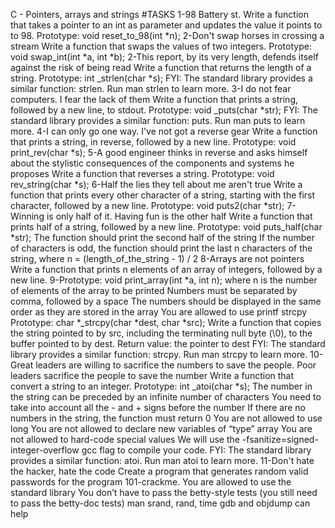 C - Pointers, arrays and strings
#TASKS
1-98 Battery st.
Write a function that takes a pointer to an int as parameter and updates the value it points to to 98.
Prototype: void reset_to_98(int *n);
2-Don't swap horses in crossing a stream
Write a function that swaps the values of two integers.
Prototype: void swap_int(int *a, int *b);
2-This report, by its very length, defends itself against the risk of being read
Write a function that returns the length of a string.
Prototype: int _strlen(char *s); FYI: The standard library provides a similar function: strlen. Run man strlen to learn more.
3-I do not fear computers. I fear the lack of them
Write a function that prints a string, followed by a new line, to stdout.
Prototype: void _puts(char *str); FYI: The standard library provides a similar function: puts. Run man puts to learn more.
4-I can only go one way. I've not got a reverse gear
Write a function that prints a string, in reverse, followed by a new line.
Prototype: void print_rev(char *s);
5-A good engineer thinks in reverse and asks himself about the stylistic consequences of the components and systems he proposes
Write a function that reverses a string.
Prototype: void rev_string(char *s);
6-Half the lies they tell about me aren't true
Write a function that prints every other character of a string, starting with the first character, followed by a new line.
Prototype: void puts2(char *str);
7-Winning is only half of it. Having fun is the other half
Write a function that prints half of a string, followed by a new line.
Prototype: void puts_half(char *str); The function should print the second half of the string If the number of characters is odd, the function should print the last n characters of the string, where n = (length_of_the_string - 1) / 2
8-Arrays are not pointers
Write a function that prints n elements of an array of integers, followed by a new line.
9-Prototype: void print_array(int *a, int n); where n is the number of elements of the array to be printed Numbers must be separated by comma, followed by a space The numbers should be displayed in the same order as they are stored in the array You are allowed to use printf
strcpy
Prototype: char *_strcpy(char *dest, char *src); Write a function that copies the string pointed to by src, including the terminating null byte (\0), to the buffer pointed to by dest.
Return value: the pointer to dest FYI: The standard library provides a similar function: strcpy. Run man strcpy to learn more.
10-Great leaders are willing to sacrifice the numbers to save the people. Poor leaders sacrifice the people to save the number Write a function that convert a string to an integer.
Prototype: int _atoi(char *s); The number in the string can be preceded by an infinite number of characters You need to take into account all the - and + signs before the number If there are no numbers in the string, the function must return 0 You are not allowed to use long You are not allowed to declare new variables of “type” array You are not allowed to hard-code special values We will use the -fsanitize=signed-integer-overflow gcc flag to compile your code. FYI: The standard library provides a similar function: atoi. Run man atoi to learn more.
11-Don't hate the hacker, hate the code
Create a program that generates random valid passwords for the program 
101-crackme.
You are allowed to use the standard library You don’t have to pass the betty-style tests (you still need to pass the betty-doc tests) man srand, rand, time gdb and objdump can help

